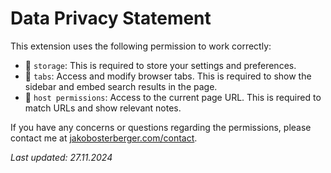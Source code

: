 # Data Privacy Statement

This extension uses the following permission to work correctly:
- 💾 ``storage``: This is required to store your settings and preferences.
- 📑 ``tabs``: Access and modify browser tabs. This is required to show the sidebar and embed search results in the page.
- 🔗 ``host permissions``: Access to the current page URL. This is required to match URLs and show relevant notes.


If you have any concerns or questions regarding the permissions, please contact me at [jakobosterberger.com/contact](https://jakobosterberger.com/contact).

*Last updated: 27.11.2024*